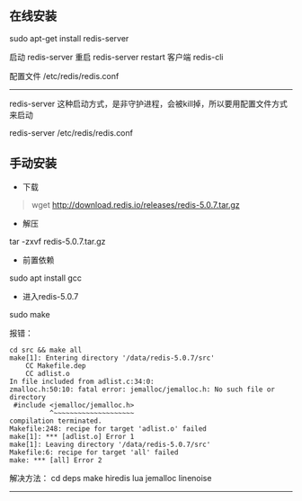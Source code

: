 ## 在线安装

sudo apt-get install redis-server


启动  redis-server
重启  redis-server restart
客户端  redis-cli



配置文件
/etc/redis/redis.conf


---

redis-server 这种启动方式，是非守护进程，会被kill掉，所以要用配置文件方式来启动

redis-server /etc/redis/redis.conf


## 手动安装

- 下载

> wget http://download.redis.io/releases/redis-5.0.7.tar.gz

- 解压

tar -zxvf redis-5.0.7.tar.gz

- 前置依赖

sudo apt install gcc

- 进入redis-5.0.7

sudo make

报错：

```
cd src && make all
make[1]: Entering directory '/data/redis-5.0.7/src'
    CC Makefile.dep
    CC adlist.o
In file included from adlist.c:34:0:
zmalloc.h:50:10: fatal error: jemalloc/jemalloc.h: No such file or directory
 #include <jemalloc/jemalloc.h>
          ^~~~~~~~~~~~~~~~~~~~~
compilation terminated.
Makefile:248: recipe for target 'adlist.o' failed
make[1]: *** [adlist.o] Error 1
make[1]: Leaving directory '/data/redis-5.0.7/src'
Makefile:6: recipe for target 'all' failed
make: *** [all] Error 2
```

解决方法：
cd deps
make hiredis lua jemalloc linenoise







---
